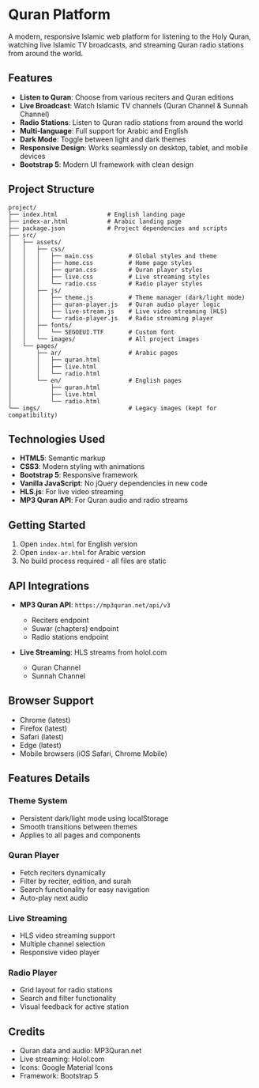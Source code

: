 # Quran Platform

A modern, responsive Islamic web platform for listening to the Holy Quran, watching live Islamic TV broadcasts, and streaming Quran radio stations from around the world.

## Features

- **Listen to Quran**: Choose from various reciters and Quran editions
- **Live Broadcast**: Watch Islamic TV channels (Quran Channel & Sunnah Channel)
- **Radio Stations**: Listen to Quran radio stations from around the world
- **Multi-language**: Full support for Arabic and English
- **Dark Mode**: Toggle between light and dark themes
- **Responsive Design**: Works seamlessly on desktop, tablet, and mobile devices
- **Bootstrap 5**: Modern UI framework with clean design

## Project Structure

```
project/
├── index.html              # English landing page
├── index-ar.html           # Arabic landing page
├── package.json            # Project dependencies and scripts
├── src/
│   ├── assets/
│   │   ├── css/
│   │   │   ├── main.css          # Global styles and theme
│   │   │   ├── home.css          # Home page styles
│   │   │   ├── quran.css         # Quran player styles
│   │   │   ├── live.css          # Live streaming styles
│   │   │   └── radio.css         # Radio player styles
│   │   ├── js/
│   │   │   ├── theme.js          # Theme manager (dark/light mode)
│   │   │   ├── quran-player.js   # Quran audio player logic
│   │   │   ├── live-stream.js    # Live video streaming (HLS)
│   │   │   └── radio-player.js   # Radio streaming player
│   │   ├── fonts/
│   │   │   └── SEGOEUI.TTF       # Custom font
│   │   └── images/               # All project images
│   └── pages/
│       ├── ar/                   # Arabic pages
│       │   ├── quran.html
│       │   ├── live.html
│       │   └── radio.html
│       └── en/                   # English pages
│           ├── quran.html
│           ├── live.html
│           └── radio.html
└── imgs/                         # Legacy images (kept for compatibility)
```

## Technologies Used

- **HTML5**: Semantic markup
- **CSS3**: Modern styling with animations
- **Bootstrap 5**: Responsive framework
- **Vanilla JavaScript**: No jQuery dependencies in new code
- **HLS.js**: For live video streaming
- **MP3 Quran API**: For Quran audio and radio streams

## Getting Started

1. Open `index.html` for English version
2. Open `index-ar.html` for Arabic version
3. No build process required - all files are static

## API Integrations

- **MP3 Quran API**: `https://mp3quran.net/api/v3`
  - Reciters endpoint
  - Suwar (chapters) endpoint
  - Radio stations endpoint

- **Live Streaming**: HLS streams from holol.com
  - Quran Channel
  - Sunnah Channel

## Browser Support

- Chrome (latest)
- Firefox (latest)
- Safari (latest)
- Edge (latest)
- Mobile browsers (iOS Safari, Chrome Mobile)

## Features Details

### Theme System
- Persistent dark/light mode using localStorage
- Smooth transitions between themes
- Applies to all pages and components

### Quran Player
- Fetch reciters dynamically
- Filter by reciter, edition, and surah
- Search functionality for easy navigation
- Auto-play next audio

### Live Streaming
- HLS video streaming support
- Multiple channel selection
- Responsive video player

### Radio Player
- Grid layout for radio stations
- Search and filter functionality
- Visual feedback for active station

## Credits

- Quran data and audio: MP3Quran.net
- Live streaming: Holol.com
- Icons: Google Material Icons
- Framework: Bootstrap 5
